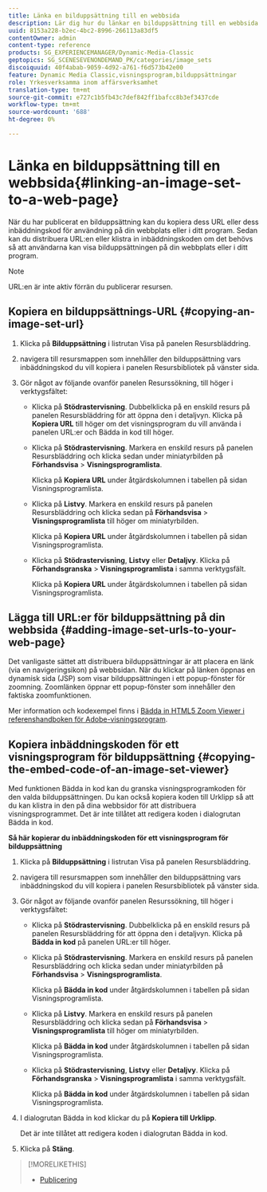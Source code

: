 ```yaml
---
title: Länka en bilduppsättning till en webbsida
description: Lär dig hur du länkar en bilduppsättning till en webbsida.
uuid: 8153a228-b2ec-4bc2-8996-266113a83df5
contentOwner: admin
content-type: reference
products: SG_EXPERIENCEMANAGER/Dynamic-Media-Classic
geptopics: SG_SCENESEVENONDEMAND_PK/categories/image_sets
discoiquuid: 40f4abab-9059-4d92-a761-f6d573b42e00
feature: Dynamic Media Classic,visningsprogram,bilduppsättningar
role: Yrkesverksamma inom affärsverksamhet
translation-type: tm+mt
source-git-commit: e727c1b5fb43c7def842ff1bafcc8b3ef3437cde
workflow-type: tm+mt
source-wordcount: '688'
ht-degree: 0%

---
```



# Länka en bilduppsättning till en webbsida{#linking-an-image-set-to-a-web-page}

När du har publicerat en bilduppsättning kan du kopiera dess URL eller dess inbäddningskod för användning på din webbplats eller i ditt program. Sedan kan du distribuera URL:en eller klistra in inbäddningskoden om det behövs så att användarna kan visa bilduppsättningen på din webbplats eller i ditt program.

>[!NOTE]
>
>URL:en är inte aktiv förrän du publicerar resursen.

## Kopiera en bilduppsättnings-URL {#copying-an-image-set-url}

1. Klicka på **Bilduppsättning** i listrutan Visa på panelen Resursbläddring.
1. navigera till resursmappen som innehåller den bilduppsättning vars inbäddningskod du vill kopiera i panelen Resursbibliotek på vänster sida.
1. Gör något av följande ovanför panelen Resurssökning, till höger i verktygsfältet:

   * Klicka på **Stödrastervisning**. Dubbelklicka på en enskild resurs på panelen Resursbläddring för att öppna den i detaljvyn. Klicka på **Kopiera URL** till höger om det visningsprogram du vill använda i panelen URL:er och Bädda in kod till höger.
   * Klicka på **Stödrastervisning**. Markera en enskild resurs på panelen Resursbläddring och klicka sedan under miniatyrbilden på **Förhandsvisa** > **Visningsprogramlista**.

      Klicka på **Kopiera URL** under åtgärdskolumnen i tabellen på sidan Visningsprogramlista.

   * Klicka på **Listvy**. Markera en enskild resurs på panelen Resursbläddring och klicka sedan på **Förhandsvisa** > **Visningsprogramlista** till höger om miniatyrbilden.

      Klicka på **Kopiera URL** under åtgärdskolumnen i tabellen på sidan Visningsprogramlista.

   * Klicka på **Stödrastervisning**, **Listvy** eller **Detaljvy**. Klicka på **Förhandsgranska** > **Visningsprogramlista** i samma verktygsfält.

      Klicka på **Kopiera URL** under åtgärdskolumnen i tabellen på sidan Visningsprogramlista.

## Lägga till URL:er för bilduppsättning på din webbsida {#adding-image-set-urls-to-your-web-page}

Det vanligaste sättet att distribuera bilduppsättningar är att placera en länk (via en navigeringsikon) på webbsidan. När du klickar på länken öppnas en dynamisk sida (JSP) som visar bilduppsättningen i ett popup-fönster för zoomning. Zoomlänken öppnar ett popup-fönster som innehåller den faktiska zoomfunktionen.

Mer information och kodexempel finns i [Bädda in HTML5 Zoom Viewer i referenshandboken för Adobe-visningsprogram](https://experienceleague.adobe.com/docs/dynamic-media-developer-resources/library/viewers-aem-assets-dmc/zoom/c-html5-20-zoom-viewer-about.html#section-e1c3106f5b3e445d9b95be337c2f94e2).

## Kopiera inbäddningskoden för ett visningsprogram för bilduppsättning {#copying-the-embed-code-of-an-image-set-viewer}

Med funktionen Bädda in kod kan du granska visningsprogramkoden för den valda bilduppsättningen. Du kan också kopiera koden till Urklipp så att du kan klistra in den på dina webbsidor för att distribuera visningsprogrammet. Det är inte tillåtet att redigera koden i dialogrutan Bädda in kod.

**Så här kopierar du inbäddningskoden för ett visningsprogram för bilduppsättning**

1. Klicka på **Bilduppsättning** i listrutan Visa på panelen Resursbläddring.
1. navigera till resursmappen som innehåller den bilduppsättning vars inbäddningskod du vill kopiera i panelen Resursbibliotek på vänster sida.
1. Gör något av följande ovanför panelen Resurssökning, till höger i verktygsfältet:

   * Klicka på **Stödrastervisning**. Dubbelklicka på en enskild resurs på panelen Resursbläddring för att öppna den i detaljvyn. Klicka på **Bädda in kod** på panelen URL:er till höger.
   * Klicka på **Stödrastervisning**. Markera en enskild resurs på panelen Resursbläddring och klicka sedan under miniatyrbilden på **Förhandsvisa** > **Visningsprogramlista**.

      Klicka på **Bädda in kod** under åtgärdskolumnen i tabellen på sidan Visningsprogramlista.

   * Klicka på **Listvy**. Markera en enskild resurs på panelen Resursbläddring och klicka sedan på **Förhandsvisa** > **Visningsprogramlista** till höger om miniatyrbilden.

      Klicka på **Bädda in kod** under åtgärdskolumnen i tabellen på sidan Visningsprogramlista.

   * Klicka på **Stödrastervisning**, **Listvy** eller **Detaljvy**. Klicka på **Förhandsgranska** > **Visningsprogramlista** i samma verktygsfält.

      Klicka på **Bädda in kod** under åtgärdskolumnen i tabellen på sidan Visningsprogramlista.

1. I dialogrutan Bädda in kod klickar du på **Kopiera till Urklipp**.

   Det är inte tillåtet att redigera koden i dialogrutan Bädda in kod.

1. Klicka på **Stäng**.

>[!MORELIKETHIS]
>
>* [Publicering](publishing-files.md#publishing_files)

